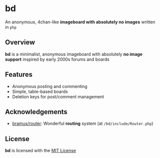 
# **bd**

An anonymous, 4chan-like **imageboard with absolutely no images** written in `php`

## Overview

**bd** is a minimalist, anonymous imageboard with absolutely **no image support** inspired by early 2000s forums and boards
## Features

- Anonymous posting and commenting
- Simple, table-based boards
- Deletion keys for post/comment management
## Acknowledgements

 - [bramus/router](https://github.com/bramus/router): Wonderful **routing** system (at `/bd/include/Router.php`)
## License

**bd** is licensed with the [MIT License](https://choosealicense.com/licenses/mit/)

